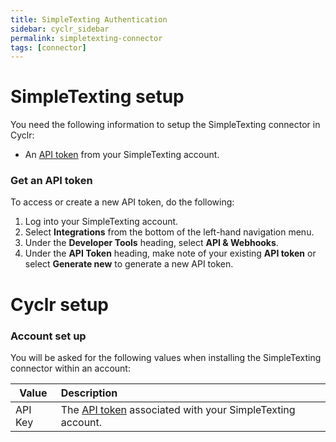 ```yaml
---
title: SimpleTexting Authentication
sidebar: cyclr_sidebar
permalink: simpletexting-connector
tags: [connector]
---
```


<a name="simpletexting-setup"></a>

# SimpleTexting setup

You need the following information to setup the SimpleTexting connector in Cyclr:

- An [API token](#get-an-api-token) from your SimpleTexting account.


<a name="get-an-api-token"></a>

### Get an API token

To access or create a new API token, do the following:

1. Log into your SimpleTexting account.
2. Select **Integrations** from the bottom of the left-hand navigation menu.
3. Under the **Developer Tools** heading, select **API & Webhooks**.
4. Under the **API Token** heading, make note of your existing **API token** or select **Generate new** to generate a new API token.

<a name="cyclr-setup"></a>

# Cyclr setup 

<a name="account-setup"></a>

### Account set up

You will be asked for the following values when installing the SimpleTexting connector within an account:

| Value   | Description                                                  |
| ------- | :----------------------------------------------------------- |
| API Key | The [API token](#get-an-api-token) associated with your SimpleTexting account. |
